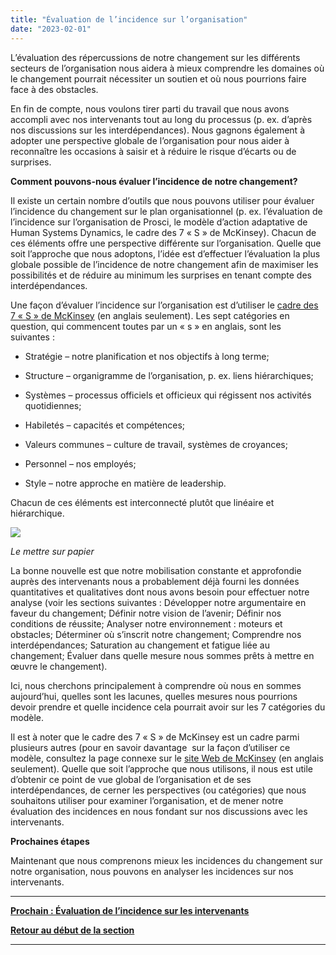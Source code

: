 ```yaml
---
title: "Évaluation de l’incidence sur l’organisation"
date: "2023-02-01"
---
```


L’évaluation des répercussions de notre changement sur les différents secteurs de l’organisation nous aidera à mieux comprendre les domaines où le changement pourrait nécessiter un soutien et où nous pourrions faire face à des obstacles.

En fin de compte, nous voulons tirer parti du travail que nous avons accompli avec nos intervenants tout au long du processus (p. ex. d’après nos discussions sur les interdépendances). Nous gagnons également à adopter une perspective globale de l’organisation pour nous aider à reconnaître les occasions à saisir et à réduire le risque d’écarts ou de surprises.

**Comment pouvons-nous évaluer l’incidence de notre changement?**

Il existe un certain nombre d’outils que nous pouvons utiliser pour évaluer l’incidence du changement sur le plan organisationnel (p. ex. l’évaluation de l’incidence sur l’organisation de Prosci, le modèle d’action adaptative de Human Systems Dynamics, le cadre des 7 « S » de McKinsey). Chacun de ces éléments offre une perspective différente sur l’organisation. Quelle que soit l’approche que nous adoptons, l’idée est d’effectuer l’évaluation la plus globale possible de l’incidence de notre changement afin de maximiser les possibilités et de réduire au minimum les surprises en tenant compte des interdépendances.

Une façon d’évaluer l’incidence sur l’organisation est d’utiliser le [cadre des 7 « S » de McKinsey](https://www.mckinsey.com/business-functions/strategy-and-corporate-finance/our-insights/enduring-ideas-the-7-s-framework) (en anglais seulement). Les sept catégories en question, qui commencent toutes par un « s » en anglais, sont les suivantes :

- Stratégie – notre planification et nos objectifs à long terme;

- Structure – organigramme de l’organisation, p. ex. liens hiérarchiques;

- Systèmes – processus officiels et officieux qui régissent nos activités quotidiennes;

- Habiletés – capacités et compétences;

- Valeurs communes – culture de travail, systèmes de croyances;

- Personnel – nos employés;

- Style – notre approche en matière de leadership.

Chacun de ces éléments est interconnecté plutôt que linéaire et hiérarchique.

![](images/Mckinsey-7S-FR-1024x600.png)

_Le mettre sur papier_

La bonne nouvelle est que notre mobilisation constante et approfondie auprès des intervenants nous a probablement déjà fourni les données quantitatives et qualitatives dont nous avons besoin pour effectuer notre analyse (voir les sections suivantes : Développer notre argumentaire en faveur du changement; Définir notre vision de l’avenir; Définir nos conditions de réussite; Analyser notre environnement : moteurs et obstacles; Déterminer où s’inscrit notre changement; Comprendre nos interdépendances; Saturation au changement et fatigue liée au changement; Évaluer dans quelle mesure nous sommes prêts à mettre en œuvre le changement).

Ici, nous cherchons principalement à comprendre où nous en sommes aujourd’hui, quelles sont les lacunes, quelles mesures nous pourrions devoir prendre et quelle incidence cela pourrait avoir sur les 7 catégories du modèle.

Il est à noter que le cadre des 7 « S » de McKinsey est un cadre parmi plusieurs autres (pour en savoir davantage  sur la façon d’utiliser ce modèle, consultez la page connexe sur le [site Web de McKinsey](https://www.mckinsey.com/business-functions/strategy-and-corporate-finance/our-insights/enduring-ideas-the-7-s-framework) (en anglais seulement). Quelle que soit l’approche que nous utilisons, il nous est utile d’obtenir ce point de vue global de l’organisation et de ses interdépendances, de cerner les perspectives (ou catégories) que nous souhaitons utiliser pour examiner l’organisation, et de mener notre évaluation des incidences en nous fondant sur nos discussions avec les intervenants.

**Prochaines étapes**

Maintenant que nous comprenons mieux les incidences du changement sur notre organisation, nous pouvons en analyser les incidences sur nos intervenants.

* * *

[****Prochain : **Évaluation de l’incidence sur les intervenants******](https://articles.alpha.canada.ca/framework-for-leading-change/fr/evaluation-de-lincidence-sur-les-intervenants/)

[**Retour au début de la section**](https://articles.alpha.canada.ca/framework-for-leading-change/fr/capacite-etat-de-preparation-et-incidence/)

* * *
